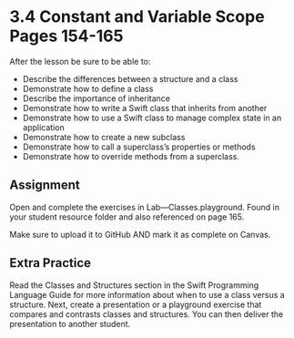 # 3.4 Constant and Variable Scope Pages 154-165 #

After the lesson be sure to be able to:
- Describe the differences between a structure and a class
- Demonstrate how to define a class
- Describe the importance of inheritance
- Demonstrate how to write a Swift class that inherits from another
- Demonstrate how to use a Swift class to manage complex state in an application
- Demonstrate how to create a new subclass
- Demonstrate how to call a superclass’s properties or methods
- Demonstrate how to override methods from a superclass.

## Assignment ##

Open and complete the exercises in Lab—Classes.playground. Found in your student resource folder and also referenced on page 165.

Make sure to upload it to GitHub AND mark it as complete on Canvas.

## Extra Practice ##

Read the Classes and Structures section in the Swift Programming Language Guide for more information about when to use a class versus a structure. Next, create a presentation or a playground exercise that compares and contrasts classes and structures. You can then deliver the presentation to another student.

